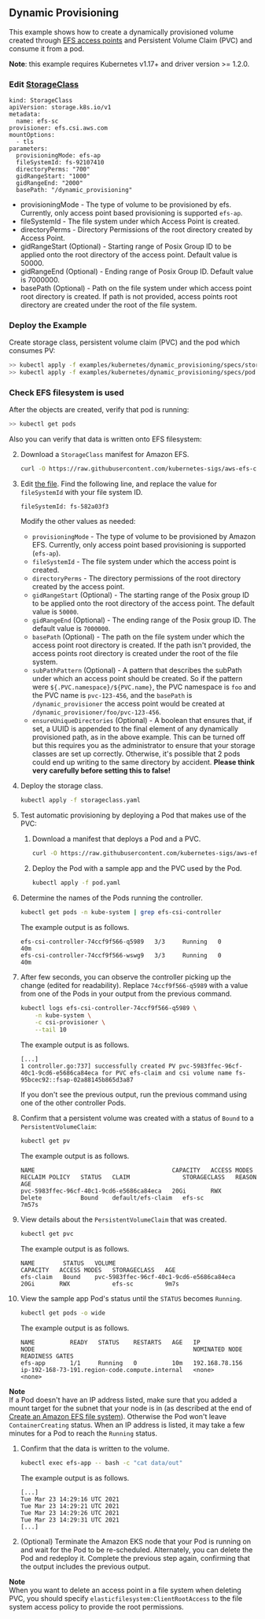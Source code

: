 ## Dynamic Provisioning
This example shows how to create a dynamically provisioned volume created through [EFS access points](https://docs.aws.amazon.com/efs/latest/ug/efs-access-points.html) and Persistent Volume Claim (PVC) and consume it from a pod.

**Note**: this example requires Kubernetes v1.17+ and driver version >= 1.2.0.

### Edit [StorageClass](./specs/storageclass.yaml)

```
kind: StorageClass
apiVersion: storage.k8s.io/v1
metadata:
  name: efs-sc
provisioner: efs.csi.aws.com
mountOptions:
  - tls
parameters:
  provisioningMode: efs-ap
  fileSystemId: fs-92107410
  directoryPerms: "700"
  gidRangeStart: "1000"
  gidRangeEnd: "2000"
  basePath: "/dynamic_provisioning"
```
* provisioningMode - The type of volume to be provisioned by efs. Currently, only access point based provisioning is supported `efs-ap`.
* fileSystemId - The file system under which Access Point is created.
* directoryPerms - Directory Permissions of the root directory created by Access Point.
* gidRangeStart (Optional) - Starting range of Posix Group ID to be applied onto the root directory of the access point. Default value is 50000. 
* gidRangeEnd (Optional) - Ending range of Posix Group ID. Default value is 7000000.
* basePath (Optional) - Path on the file system under which access point root directory is created. If path is not provided, access points root directory are created under the root of the file system.

### Deploy the Example
Create storage class, persistent volume claim (PVC) and the pod which consumes PV:
```sh
>> kubectl apply -f examples/kubernetes/dynamic_provisioning/specs/storageclass.yaml
>> kubectl apply -f examples/kubernetes/dynamic_provisioning/specs/pod.yaml
```

### Check EFS filesystem is used
After the objects are created, verify that pod is running:

```sh
>> kubectl get pods
```

Also you can verify that data is written onto EFS filesystem:

   2. Download a `StorageClass` manifest for Amazon EFS.

      ```sh
      curl -O https://raw.githubusercontent.com/kubernetes-sigs/aws-efs-csi-driver/master/examples/kubernetes/dynamic_provisioning/specs/storageclass.yaml
      ```

   3. Edit [the file](./specs/storageclass.yaml). Find the following line, and replace the value for `fileSystemId` with your file system ID.

      ```
      fileSystemId: fs-582a03f3
      ```
      Modify the other values as needed:
      * `provisioningMode` - The type of volume to be provisioned by Amazon EFS. Currently, only access point based provisioning is supported (`efs-ap`).
      * `fileSystemId` - The file system under which the access point is created.
      * `directoryPerms` - The directory permissions of the root directory created by the access point.
      * `gidRangeStart` (Optional) - The starting range of the Posix group ID to be applied onto the root directory of the access point. The default value is `50000`. 
      * `gidRangeEnd` (Optional) - The ending range of the Posix group ID. The default value is `7000000`.
      * `basePath` (Optional) - The path on the file system under which the access point root directory is created. If the path isn't provided, the access points root directory is created under the root of the file system.
      * `subPathPattern` (Optional) - A pattern that describes the subPath under which an access point should be created. So if the pattern were `${.PVC.namespace}/${PVC.name}`, the PVC namespace is `foo` and the PVC name is `pvc-123-456`, and the `basePath` is `/dynamic_provisioner` the access point would be
        created at `/dynamic_provisioner/foo/pvc-123-456`.
      * `ensureUniqueDirectories` (Optional) - A boolean that ensures that, if set, a UUID is appended to the final element of
        any dynamically provisioned path, as in the above example. This can be turned off but this requires you as the
        administrator to ensure that your storage classes are set up correctly. Otherwise, it's possible that 2 pods could
        end up writing to the same directory by accident. **Please think very carefully before setting this to false!**

   4. Deploy the storage class.

      ```sh
      kubectl apply -f storageclass.yaml
      ```

2. Test automatic provisioning by deploying a Pod that makes use of the PVC: 

   1. Download a manifest that deploys a Pod and a PVC.

      ```sh
      curl -O https://raw.githubusercontent.com/kubernetes-sigs/aws-efs-csi-driver/master/examples/kubernetes/dynamic_provisioning/specs/pod.yaml
      ```

   2. Deploy the Pod with a sample app and the PVC used by the Pod.

      ```sh
      kubectl apply -f pod.yaml
      ```
3. Determine the names of the Pods running the controller.
   ```sh
   kubectl get pods -n kube-system | grep efs-csi-controller
   ```

   The example output is as follows.

   ```
   efs-csi-controller-74ccf9f566-q5989   3/3     Running   0          40m
   efs-csi-controller-74ccf9f566-wswg9   3/3     Running   0          40m
   ```

4. After few seconds, you can observe the controller picking up the change \(edited for readability\). Replace `74ccf9f566-q5989` with a value from one of the Pods in your output from the previous command.

   ```sh
   kubectl logs efs-csi-controller-74ccf9f566-q5989 \
       -n kube-system \
       -c csi-provisioner \
       --tail 10
   ```

   The example output is as follows.

   ```
   [...]
   1 controller.go:737] successfully created PV pvc-5983ffec-96cf-40c1-9cd6-e5686ca84eca for PVC efs-claim and csi volume name fs-95bcec92::fsap-02a88145b865d3a87
   ```

   If you don't see the previous output, run the previous command using one of the other controller Pods.

5. Confirm that a persistent volume was created with a status of `Bound` to a `PersistentVolumeClaim`:

   ```sh
   kubectl get pv
   ```

   The example output is as follows.

   ```
   NAME                                       CAPACITY   ACCESS MODES   RECLAIM POLICY   STATUS   CLAIM               STORAGECLASS   REASON   AGE
   pvc-5983ffec-96cf-40c1-9cd6-e5686ca84eca   20Gi       RWX            Delete           Bound    default/efs-claim   efs-sc                  7m57s
   ```

6. View details about the `PersistentVolumeClaim` that was created.

   ```sh
   kubectl get pvc
   ```

   The example output is as follows.

   ```
   NAME        STATUS   VOLUME                                     CAPACITY   ACCESS MODES   STORAGECLASS   AGE
   efs-claim   Bound    pvc-5983ffec-96cf-40c1-9cd6-e5686ca84eca   20Gi       RWX            efs-sc         9m7s
   ```

7. View the sample app Pod's status until the `STATUS` becomes `Running`.

   ```sh
   kubectl get pods -o wide
   ```

   The example output is as follows.

   ```
   NAME          READY   STATUS    RESTARTS   AGE   IP               NODE                                             NOMINATED NODE   READINESS GATES
   efs-app       1/1     Running   0          10m   192.168.78.156   ip-192-168-73-191.region-code.compute.internal   <none>           <none>
   ```
**Note**  
If a Pod doesn't have an IP address listed, make sure that you added a mount target for the subnet that your node is in \(as described at the end of [Create an Amazon EFS file system](#efs-create-filesystem)\). Otherwise the Pod won't leave `ContainerCreating` status. When an IP address is listed, it may take a few minutes for a Pod to reach the `Running` status.

1. Confirm that the data is written to the volume.

   ```sh
   kubectl exec efs-app -- bash -c "cat data/out"
   ```

   The example output is as follows.

   ```
   [...]
   Tue Mar 23 14:29:16 UTC 2021
   Tue Mar 23 14:29:21 UTC 2021
   Tue Mar 23 14:29:26 UTC 2021
   Tue Mar 23 14:29:31 UTC 2021
   [...]
   ```

2. \(Optional\) Terminate the Amazon EKS node that your Pod is running on and wait for the Pod to be re\-scheduled. Alternately, you can delete the Pod and redeploy it. Complete the previous step again, confirming that the output includes the previous output.

**Note**  
When you want to delete an access point in a file system when deleting PVC, you should specify `elasticfilesystem:ClientRootAccess` to the file system access policy to provide the root permissions. 
